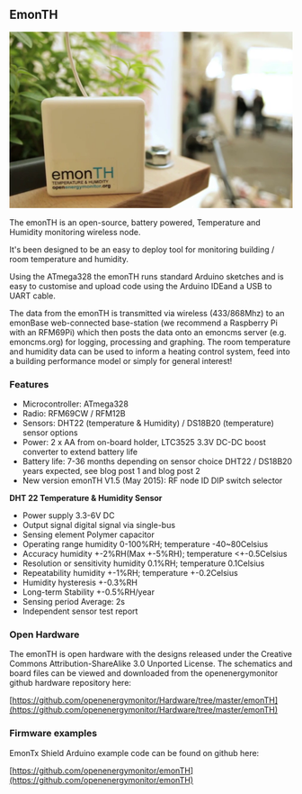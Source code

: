 ## EmonTH
<img class="productimg" src="images/emonth.png" >

The emonTH is an open-source, battery powered, Temperature and Humidity monitoring wireless node.

It's been designed to be an easy to deploy tool for monitoring building / room temperature and humidity.

Using the ATmega328 the emonTH runs standard Arduino sketches and is easy to customise and upload code using the Arduino IDEand a USB to UART cable.

The data from the emonTH is transmitted via wireless (433/868Mhz) to an emonBase web-connected base-station (we recommend a Raspberry Pi with an RFM69Pi) which then posts the data onto an emoncms server (e.g. emoncms.org) for logging, processing and graphing. The room temperature and humidity data can be used to inform a heating control system, feed into a building performance model or simply for general interest!

### Features

- Microcontroller: ATmega328
- Radio: RFM69CW / RFM12B
- Sensors: DHT22 (temperature & Humidity) / DS18B20 (temperature) sensor options
- Power: 2 x AA from on-board holder, LTC3525 3.3V DC-DC boost converter to extend battery life
- Battery life: 7-36 months depending on sensor choice DHT22 / DS18B20 years expected, see blog post 1 and blog post 2
- New version emonTH V1.5 (May 2015): RF node ID DIP switch selector

**DHT 22 Temperature & Humidity Sensor**

- Power supply 3.3-6V DC
- Output signal digital signal via single-bus
- Sensing element Polymer capacitor
- Operating range humidity 0-100%RH; temperature -40~80Celsius
- Accuracy humidity +-2%RH(Max +-5%RH); temperature <+-0.5Celsius
- Resolution or sensitivity humidity 0.1%RH; temperature 0.1Celsius
- Repeatability humidity +-1%RH; temperature +-0.2Celsius
- Humidity hysteresis +-0.3%RH
- Long-term Stability +-0.5%RH/year
- Sensing period Average: 2s
- Independent sensor test report

### Open Hardware

The emonTH is open hardware with the designs released under the Creative Commons Attribution-ShareAlike 3.0 Unported License. The schematics and board files can be viewed and downloaded from the openenergymonitor github hardware repository here:

[https://github.com/openenergymonitor/Hardware/tree/master/emonTH](https://github.com/openenergymonitor/Hardware/tree/master/emonTH)

### Firmware examples

EmonTx Shield Arduino example code can be found on github here:

[https://github.com/openenergymonitor/emonTH](https://github.com/openenergymonitor/emonTH)

